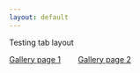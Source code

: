 ```yaml
---
layout: default
---
```


Testing tab layout

[Gallery page 1](./gallery-page-1.html)        [Gallery page 2](./gallery-page-2.html)